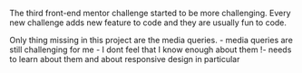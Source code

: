 The third front-end mentor challenge started to be more challenging. Every new challenge adds new feature to code and they are usually fun to code.

Only thing missing in this project are the media queries.
    - media queries are still challenging for me
    - I dont feel that I know enough about them
    !- needs to learn about them and about responsive design in particular